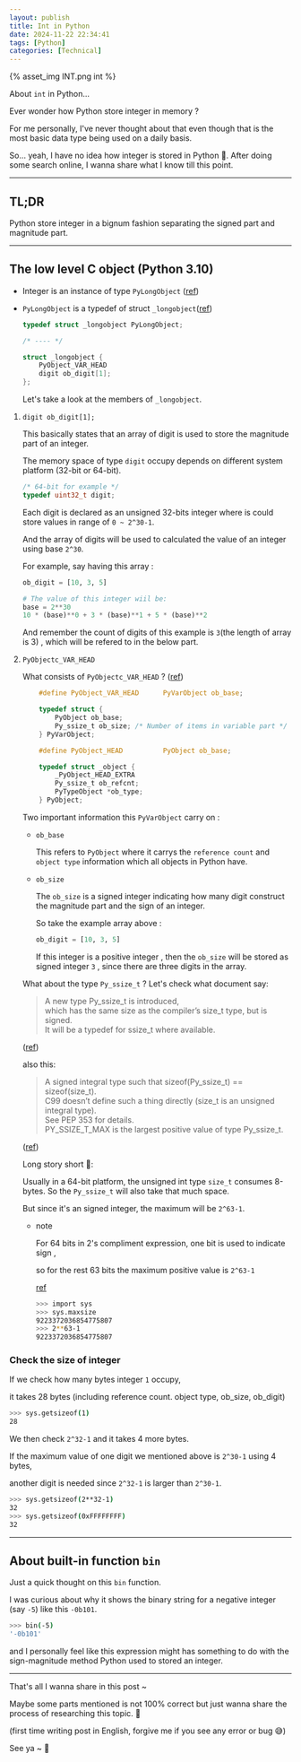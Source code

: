 ```yaml
---
layout: publish
title: Int in Python
date: 2024-11-22 22:34:41
tags: [Python]
categories: [Technical]
---
```


{% asset_img INT.png int %}

About `int` in Python...

<!-- more -->

Ever wonder how Python store integer in memory ?

For me personally, I've never thought about that even though that is the most basic data type being used on a daily basis.

So... yeah, I have no idea how integer is stored in Python 🥲.
After doing some search online, I wanna share what I know till this point.

---

## TL;DR
Python store integer in a bignum fashion separating the signed part and magnitude part.

---

## The low level C object (Python 3.10)
- Integer is an instance of type `PyLongObject` ([ref](https://github.com/python/cpython/blob/3.10/Include/longobject.h))

- `PyLongObject` is a typedef of struct `_longobject`([ref](https://github.com/python/cpython/blob/3.10/Include/longintrepr.h))
    ```c
    typedef struct _longobject PyLongObject;

    /* ---- */

    struct _longobject {
        PyObject_VAR_HEAD
        digit ob_digit[1];
    };
    ```

    Let's take a look at the members of `_longobject`.

1. `digit ob_digit[1];`

    This basically states that an array of digit is used to store the magnitude part of an integer.

    The memory space of type `digit` occupy depends on different system platform (32-bit or 64-bit).

    ```c
    /* 64-bit for example */
    typedef uint32_t digit;
    ```

    Each digit is declared as an unsigned 32-bits integer where is could store values in range of `0 ~ 2^30-1`.

    And the array of digits will be used to calculated the value of an integer using base `2^30`.

    For example, say having this array :
    ```python
    ob_digit = [10, 3, 5]

    # The value of this integer wiil be:
    base = 2**30
    10 * (base)**0 + 3 * (base)**1 + 5 * (base)**2
    ```

    And remember the count of digits of this example is `3`(the length of array is 3) , which will be refered to in the below part.




2. `PyObjectc_VAR_HEAD`

    What consists of `PyObjectc_VAR_HEAD` ? ([ref](https://github.com/python/cpython/blob/3.10/Include/object.h))
    ```c
        #define PyObject_VAR_HEAD      PyVarObject ob_base;

        typedef struct {
            PyObject ob_base;
            Py_ssize_t ob_size; /* Number of items in variable part */
        } PyVarObject;

        #define PyObject_HEAD          PyObject ob_base;

        typedef struct _object {
            _PyObject_HEAD_EXTRA
            Py_ssize_t ob_refcnt;
            PyTypeObject *ob_type;
        } PyObject;
    ```

    Two important information this `PyVarObject` carry on :
    - `ob_base`

        This refers to `PyObject` where it carrys the `reference count` and `object type` information which all objects in Python have.
    - `ob_size`

        The `ob_size` is a signed integer indicating how many digit construct the magnitude part and the sign of an integer.

        So take the example array above :
        ```python
        ob_digit = [10, 3, 5]
        ```

        If this integer is a positive integer , then the `ob_size` will be stored as signed integer `3` , since there are three digits in the array.

    What about the type `Py_ssize_t` ?
    Let's check what document say:
    > A new type Py_ssize_t is introduced,   
    > which has the same size as the compiler’s size_t type, but is signed.   
    > It will be a typedef for ssize_t where available.

    ([ref](https://peps.python.org/pep-0353/))

    also this:
    > A signed integral type such that sizeof(Py_ssize_t) == sizeof(size_t).    
    > C99 doesn’t define such a thing directly
    > (size_t is an unsigned integral type).    
    > See PEP 353 for details.    
    > PY_SSIZE_T_MAX is the largest positive value of type Py_ssize_t.

    ([ref](https://docs.python.org/3.10/c-api/intro.html#c.Py_ssize_t))

    Long story short 🥸:

    Usually in a 64-bit platform, the unsigned int type `size_t` consumes 8-bytes. So the `Py_ssize_t` will also take that much space.

    But since it's an signed integer, the maximum will be `2^63-1`.
    - note

        For 64 bits in 2's compliment expression, one bit is used to indicate sign ,

        so for the rest 63 bits the maximum positive value is `2^63-1`

        [ref](https://docs.python.org/3/library/sys.html#sys.maxsize)

        ```sh
        >>> import sys
        >>> sys.maxsize
        9223372036854775807
        >>> 2**63-1
        9223372036854775807
        ```

### Check the size of integer

If we check how many bytes integer `1` occupy,

it takes 28 bytes (including reference count. object type, ob_size, ob_digit)

```sh
>>> sys.getsizeof(1)
28
```

We then check `2^32-1` and it takes 4 more bytes.

If the maximum value of one digit we mentioned above is `2^30-1` using 4 bytes,

another digit is needed since `2^32-1` is larger than `2^30-1`.

```sh
>>> sys.getsizeof(2**32-1)
32
>>> sys.getsizeof(0xFFFFFFFF)
32
```

---

## About built-in function `bin`

Just a quick thought on this `bin` function.

I was curious about why it shows the binary string for a negative integer (say `-5`) like this `-0b101`.

```sh
>>> bin(-5)
'-0b101'
```

and I personally feel like this expression might has something to do with the sign-magnitude method Python used to stored an integer.


---

That's all I wanna share in this post ~

Maybe some parts mentioned is not 100% correct but just wanna share the process of researching this topic. 🧘

(first time writing post in English, forgive me if you see any error or bug 😅)

See ya ~ 👋
